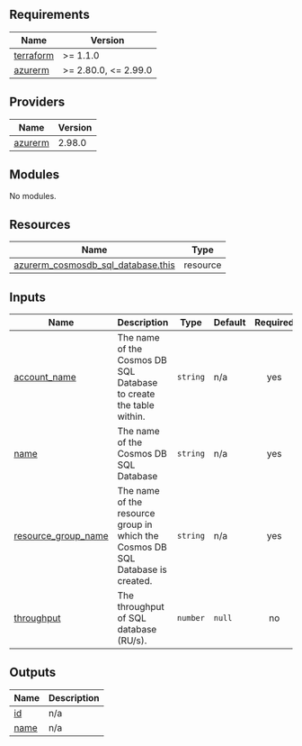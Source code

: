 <!-- markdownlint-disable -->
<!-- BEGINNING OF PRE-COMMIT-TERRAFORM DOCS HOOK -->
## Requirements

| Name | Version |
|------|---------|
| <a name="requirement_terraform"></a> [terraform](#requirement\_terraform) | >= 1.1.0 |
| <a name="requirement_azurerm"></a> [azurerm](#requirement\_azurerm) | >= 2.80.0, <= 2.99.0 |

## Providers

| Name | Version |
|------|---------|
| <a name="provider_azurerm"></a> [azurerm](#provider\_azurerm) | 2.98.0 |

## Modules

No modules.

## Resources

| Name | Type |
|------|------|
| [azurerm_cosmosdb_sql_database.this](https://registry.terraform.io/providers/hashicorp/azurerm/latest/docs/resources/cosmosdb_sql_database) | resource |

## Inputs

| Name | Description | Type | Default | Required |
|------|-------------|------|---------|:--------:|
| <a name="input_account_name"></a> [account\_name](#input\_account\_name) | The name of the Cosmos DB SQL Database to create the table within. | `string` | n/a | yes |
| <a name="input_name"></a> [name](#input\_name) | The name of the Cosmos DB SQL Database | `string` | n/a | yes |
| <a name="input_resource_group_name"></a> [resource\_group\_name](#input\_resource\_group\_name) | The name of the resource group in which the Cosmos DB SQL Database is created. | `string` | n/a | yes |
| <a name="input_throughput"></a> [throughput](#input\_throughput) | The throughput of SQL database (RU/s). | `number` | `null` | no |

## Outputs

| Name | Description |
|------|-------------|
| <a name="output_id"></a> [id](#output\_id) | n/a |
| <a name="output_name"></a> [name](#output\_name) | n/a |
<!-- END OF PRE-COMMIT-TERRAFORM DOCS HOOK -->
